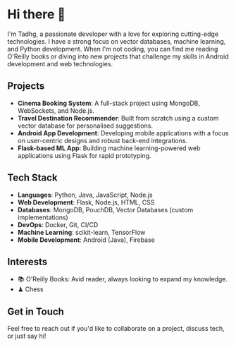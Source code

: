 # Hi there 👋
I'm Tadhg, a passionate developer with a love for exploring cutting-edge technologies. I have a strong focus on vector databases, machine learning, and Python development. When I'm not coding, you can find me reading O'Reilly books or diving into new projects that challenge my skills in Android development and web technologies.

## Projects
- **Cinema Booking System**: A full-stack project using MongoDB, WebSockets, and Node.js.
- **Travel Destination Recommender**: Built from scratch using a custom vector database for personalised suggestions.
- **Android App Development**: Developing mobile applications with a focus on user-centric designs and robust back-end integrations.
- **Flask-based ML App**: Building machine learning-powered web applications using Flask for rapid prototyping.

## Tech Stack
- **Languages**: Python, Java, JavaScript, Node.js
- **Web Development**: Flask, Node.js, HTML, CSS
- **Databases**: MongoDB, PouchDB, Vector Databases (custom implementations)
- **DevOps**: Docker, Git, CI/CD
- **Machine Learning**: scikit-learn, TensorFlow
- **Mobile Development**: Android (Java), Firebase

## Interests
- 📚 O'Reilly Books: Avid reader, always looking to expand my knowledge.
- ♟ Chess

## Get in Touch
Feel free to reach out if you'd like to collaborate on a project, discuss tech, or just say hi!
